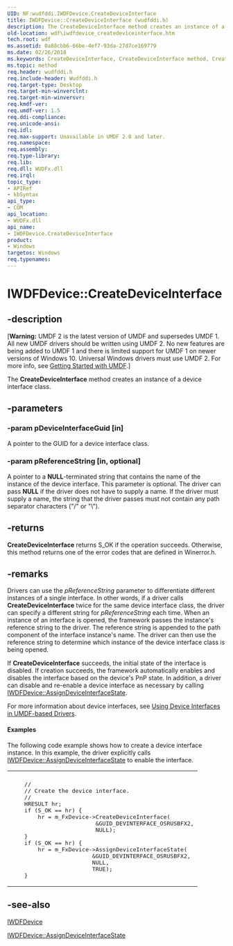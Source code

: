```yaml
---
UID: NF:wudfddi.IWDFDevice.CreateDeviceInterface
title: IWDFDevice::CreateDeviceInterface (wudfddi.h)
description: The CreateDeviceInterface method creates an instance of a device interface class.
old-location: wdf\iwdfdevice_createdeviceinterface.htm
tech.root: wdf
ms.assetid: 0a88cbb6-66be-4ef7-93da-27d7ce169779
ms.date: 02/26/2018
ms.keywords: CreateDeviceInterface, CreateDeviceInterface method, CreateDeviceInterface method,IWDFDevice interface, IWDFDevice interface,CreateDeviceInterface method, IWDFDevice.CreateDeviceInterface, IWDFDevice::CreateDeviceInterface, UMDFDeviceObjectRef_11606922-8b72-434f-a739-fd0c653ea026.xml, umdf.iwdfdevice_createdeviceinterface, wdf.iwdfdevice_createdeviceinterface, wudfddi/IWDFDevice::CreateDeviceInterface
ms.topic: method
req.header: wudfddi.h
req.include-header: Wudfddi.h
req.target-type: Desktop
req.target-min-winverclnt: 
req.target-min-winversvr: 
req.kmdf-ver: 
req.umdf-ver: 1.5
req.ddi-compliance: 
req.unicode-ansi: 
req.idl: 
req.max-support: Unavailable in UMDF 2.0 and later.
req.namespace: 
req.assembly: 
req.type-library: 
req.lib: 
req.dll: WUDFx.dll
req.irql: 
topic_type:
- APIRef
- kbSyntax
api_type:
- COM
api_location:
- WUDFx.dll
api_name:
- IWDFDevice.CreateDeviceInterface
product:
- Windows
targetos: Windows
req.typenames: 
---
```


# IWDFDevice::CreateDeviceInterface


## -description


<p class="CCE_Message">[<b>Warning:</b> UMDF 2 is the latest version of UMDF and supersedes UMDF 1.  All new UMDF drivers should be written using UMDF 2.  No new features are being added to UMDF 1 and there is limited support for UMDF 1 on newer versions of Windows 10.  Universal Windows drivers must use UMDF 2.  For more info, see <a href="https://docs.microsoft.com/windows-hardware/drivers/wdf/getting-started-with-umdf-version-2">Getting Started with UMDF</a>.]

The <b>CreateDeviceInterface</b> method creates an instance of a device interface class.


## -parameters




### -param pDeviceInterfaceGuid [in]

A pointer to the GUID for a device interface class.


### -param pReferenceString [in, optional]

A pointer to a <b>NULL</b>-terminated string that contains the name of the instance of the device interface. This parameter is optional. The driver can pass <b>NULL</b> if the driver does not have to supply a name. If the driver must supply a name, the string that the driver passes must not contain any path separator characters ("/" or "\\"). 


## -returns



<b>CreateDeviceInterface</b> returns S_OK if the operation succeeds. Otherwise, this method returns one of the error codes that are defined in Winerror.h.




## -remarks



Drivers can use the <i>pReferenceString</i> parameter to differentiate different instances of a single interface. In other words, if a driver calls <b>CreateDeviceInterface</b> twice for the same device interface class, the driver can specify a different string for <i>pReferenceString</i> each time. When an instance of an interface is opened, the framework passes the instance's reference string to the driver. The reference string is appended to the path component of the interface instance's name. The driver can then use the reference string to determine which instance of the device interface class is being opened.

If <b>CreateDeviceInterface</b> succeeds, the initial state of the interface is disabled. If creation succeeds, the framework automatically enables and disables the interface based on the device's PnP state.  In addition, a driver can disable and re-enable a device interface as necessary by calling <a href="https://msdn.microsoft.com/library/windows/hardware/ff557006">IWDFDevice::AssignDeviceInterfaceState</a>.

For more information about device interfaces, see <a href="https://docs.microsoft.com/windows-hardware/drivers/wdf/using-device-interfaces-in-umdf-drivers">Using Device Interfaces in UMDF-based Drivers</a>.


#### Examples

The following code example shows how to create a device interface instance. In this example, the driver explicitly calls <a href="https://msdn.microsoft.com/library/windows/hardware/ff557006">IWDFDevice::AssignDeviceInterfaceState</a> to enable the interface.

<div class="code"><span codelanguage=""><table>
<tr>
<th></th>
</tr>
<tr>
<td>
<pre>    //
    // Create the device interface.
    //
    HRESULT hr;
    if (S_OK == hr) {
        hr = m_FxDevice-&gt;CreateDeviceInterface(
                         &amp;GUID_DEVINTERFACE_OSRUSBFX2,
                         NULL);
    }
    if (S_OK == hr) {
        hr = m_FxDevice-&gt;AssignDeviceInterfaceState(
                        &amp;GUID_DEVINTERFACE_OSRUSBFX2,
                        NULL,
                        TRUE);
    }</pre>
</td>
</tr>
</table></span></div>



## -see-also




<a href="https://msdn.microsoft.com/library/windows/hardware/ff556917">IWDFDevice</a>



<a href="https://msdn.microsoft.com/library/windows/hardware/ff557006">IWDFDevice::AssignDeviceInterfaceState</a>
 

 


